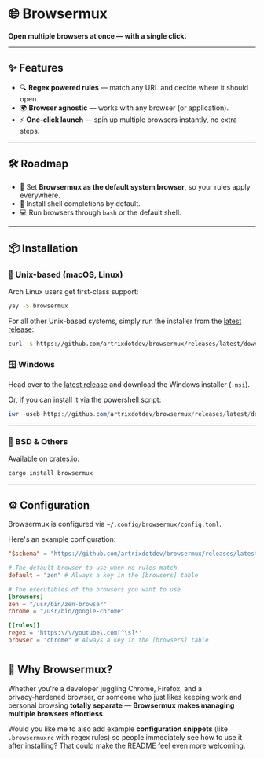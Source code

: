 # 🌐 Browsermux
**Open multiple browsers at once — with a single click.**

<!-- [![Crates.io](https://img.shields.io/crates/v/browsermux)](https://crates.io/crates/browsermux) -->
<!-- [![AUR](https://img.shields.io/aur/version/browsermux)](https://aur.archlinux.org/packages/browsermux) -->

---

## ✨ Features
- 🔍 **Regex powered rules** — match any URL and decide where it should open.
- 🌍 **Browser agnostic** — works with any browser (or application).
- ⚡ **One‑click launch** — spin up multiple browsers instantly, no extra steps.

---

## 🛠️ Roadmap
- 🚀 Set **Browsermux as the default system browser**, so your rules apply everywhere.
- 📝 Install shell completions by default.
- 💻 Run browsers through `bash` or the default shell.


---

## 📦 Installation

### 🐧 Unix-based (macOS, Linux)
Arch Linux users get first-class support:
```bash
yay -S browsermux
```

For all other Unix-based systems, simply run the installer from the [latest release](https://github.com/artrixdotdev/browsermux/releases/latest):

```bash
curl -s https://github.com/artrixdotdev/browsermux/releases/latest/download/browsermux-installer.sh | bash
```


### 🪟 Windows
Head over to the [latest release](https://github.com/artrixdotdev/browsermux/releases/latest) and download the Windows installer (`.msi`).

Or, if you can install it via the powershell script:

```powershell
iwr -useb https://github.com/artrixdotdev/browsermux/releases/latest/download/browsermux-installer.ps1 | iex
```



---

### 🐚 BSD & Others
Available on [crates.io](https://crates.io/crates/browsermux):
```bash
cargo install browsermux
```

---

## ⚙️ Configuration
Browsermux is configured via `~/.config/browsermux/config.toml`.

Here's an example configuration:
```toml
"$schema" = "https://github.com/artrixdotdev/browsermux/releases/latest/download/schema.json"

# The default browser to use when no rules match
default = "zen" # Always a key in the [browsers] table

# The executables of the browsers you want to use
[browsers]
zen = "/usr/bin/zen-browser"
chrome = "/usr/bin/google-chrome"

[[rules]]
regex = 'https:\/\/youtube\.com[^\s]*'
browser = "chrome" # Always a key in the [browsers] table
```

#

## 🚀 Why Browsermux?
Whether you're a developer juggling Chrome, Firefox, and a privacy‑hardened browser,
or someone who just likes keeping work and personal browsing **totally separate** —
**Browsermux makes managing multiple browsers effortless.**


Would you like me to also add example **configuration snippets** (like `.browsermuxrc` with regex rules) so people immediately see how to use it after installing? That could make the README feel even more welcoming.
